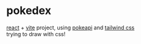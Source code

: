 # pokedex
[react](https://reactjs.org/) + [vite](https://vitejs.dev/) project, using [pokeapi](https://pokeapi.co/) and [tailwind css](https://tailwindcss.com/)  
trying to draw with css!
